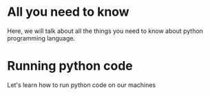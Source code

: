 # All you need to know

Here, we will talk about all the things you need to know about python programming language.

# Running python code
Let's learn how to run python code on our machines

